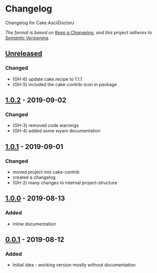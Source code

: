 # Changelog
Changelog for Cake.AsciiDoctorJ

_The format is based on [Keep a Changelog](https://keepachangelog.com/en/1.0.0/),
and this project adheres to [Semantic Versioning](https://semver.org/spec/v2.0.0.html)._

## [Unreleased]
### Changed
- (GH-6) update cake.recipe to 1.1.1
- (GH-5) included the cake-contrib-icon in package


## [1.0.2] - 2019-09-02
### Changed
- (GH-3) removed code warnings
- (GH-4) added some wyam documentation

## [1.0.1] - 2019-09-01
### Changed
- moved project into cake-contrib
- created a changelog
- (GH-2) many changes to internal project-structure

## [1.0.0] - 2019-08-13
### Added
- inline documentation

## [0.0.1] - 2019-08-12
### Added
- Initial idea - working version mostly without documentation


[Unreleased]: https://github.com/cake-contrib/cake.asciidoctorj/compare/1.0.2...HEAD
[1.0.2]: https://github.com/cake-contrib/cake.asciidoctorj/compare/1.0.1...1.0.2
[1.0.1]: https://github.com/cake-contrib/cake.asciidoctorj/compare/v1.0.0...1.0.1
[1.0.0]: https://github.com/cake-contrib/cake.asciidoctorj/compare/v0.0.1...v1.0.0
[0.0.1]: https://github.com/cake-contrib/cake.asciidoctorj/tree/v0.0.1